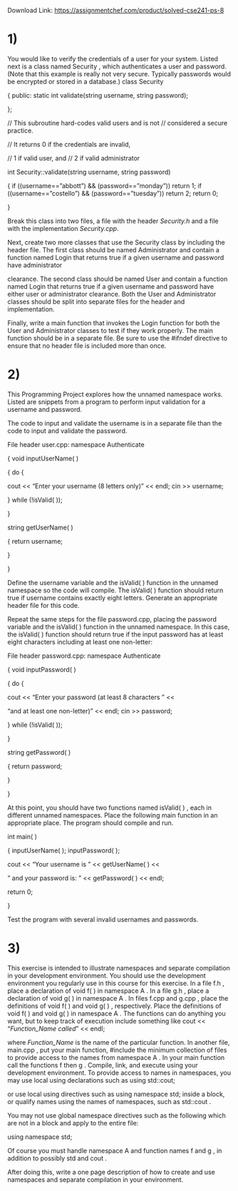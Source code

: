 Download Link: https://assignmentchef.com/product/solved-cse241-ps-8
<br>
<h1>1)</h1>

You would like to verify the credentials of a user for your system. Listed next is a class named Security , which authenticates a user and password. (Note that this example is really not very secure. Typically passwords would be encrypted or stored in a database.) class Security

{ public: static int validate(string username, string password);

};

// This subroutine hard-codes valid users and is not // considered a secure practice.

// It returns 0 if the credentials are invalid,

// 1 if valid user, and // 2 if valid administrator

int Security::validate(string username, string password)

{ if ((username==”abbott”) &amp;&amp; (password==”monday”)) return 1; if ((username==”costello”) &amp;&amp; (password==”tuesday”)) return 2; return 0;

}

Break this class into two files, a file with the header <em>Security.h</em> and a file with the implementation <em>Security.cpp</em>.

Next, create two more classes that use the Security class by including the header file. The first class should be named Administrator and contain a function named Login that returns true if a given username and password have administrator

clearance. The second class should be named User and contain a function named Login that returns true if a given username and password have either user or administrator clearance. Both the User and Administrator classes should be split into separate files for the header and implementation.

Finally, write a main function that invokes the Login function for both the User and Administrator classes to test if they work properly. The main function should be in a separate file. Be sure to use the #ifndef directive to ensure that no header file is included more than once.

<h1>2)</h1>

This Programming Project explores how the unnamed namespace works. Listed are snippets from a program to perform input validation for a username and password.

The code to input and validate the username is in a separate file than the code to input and validate the password.

File header user.cpp: namespace Authenticate

{ void inputUserName( )

{ do {

cout &lt;&lt; “Enter your username (8 letters only)” &lt;&lt; endl; cin &gt;&gt; username;

} while (!isValid( ));

}

string getUserName( )

{ return username;

}

}

Define the username variable and the isValid( ) function in the unnamed namespace so the code will compile. The isValid( ) function should return true if username contains exactly eight letters. Generate an appropriate header file for this code.

Repeat the same steps for the file password.cpp, placing the password variable and the isValid( ) function in the unnamed namespace. In this case, the isValid( ) function should return true if the input password has at least eight characters including at least one non-letter:

File header password.cpp: namespace Authenticate

{ void inputPassword( )

{ do {

cout &lt;&lt; “Enter your password (at least 8 characters ” &lt;&lt;

“and at least one non-letter)” &lt;&lt; endl; cin &gt;&gt; password;

} while (!isValid( ));

}

string getPassword( )

{ return password;

}

}

At this point, you should have two functions named isValid( ) , each in different unnamed namespaces. Place the following main function in an appropriate place. The program should compile and run.

int main( )

{ inputUserName( ); inputPassword( );

cout &lt;&lt; “Your username is ” &lt;&lt; getUserName( ) &lt;&lt;

” and your password is: ” &lt;&lt; getPassword( ) &lt;&lt; endl;

return 0;

}

Test the program with several invalid usernames and passwords.

<h1>3)</h1>

This exercise is intended to illustrate namespaces and separate compilation in your development environment. You should use the development environment you regularly use in this course for this exercise. In a file f.h , place a declaration of void f( ) in namespace A . In a file g.h , place a declaration of void g( ) in namespace A . In files f.cpp and g.cpp , place the definitions of void f( ) and void g( ) , respectively. Place the definitions of void f( ) and void g( ) in namespace A . The functions can do anything you want, but to keep track of execution include something like cout &lt;&lt; “<em>Function_Name called</em>” &lt;&lt; endl;

where <em>Function_Name </em>is the name of the particular function. In another file, main.cpp , put your main function, #include the minimum collection of files to provide access to the names from namespace A . In your main function call the functions f then g . Compile, link, and execute using your development environment. To provide access to names in namespaces, you may use local using declarations such as using std::cout;

or use local using directives such as using namespace std; inside a block, or qualify names using the names of namespaces, such as std::cout .

You may not use global namespace directives such as the following which are not in a block and apply to the entire file:

using namespace std;

Of course you must handle namespace A and function names f and g , in addition to possibly std and cout .

After doing this, write a one page description of how to create and use namespaces and separate compilation in your environment.